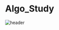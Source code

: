 # Algo_Study
![header](https://capsule-render.vercel.app/api?type=waving&color=timeAuto&height=300&section=header&text=ALGORITHM%20CODING%20STUDY%20render&fontSize=70)
